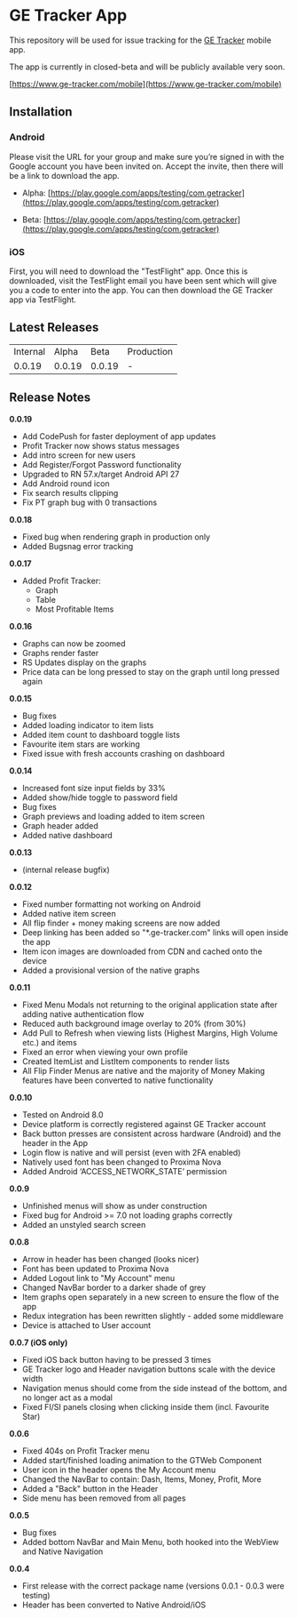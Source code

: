 # GE Tracker App

This repository will be used for issue tracking for the [GE Tracker](https://www.ge-tracker.com) mobile app.

The app is currently in closed-beta and will be publicly available very soon.

[https://www.ge-tracker.com/mobile](https://www.ge-tracker.com/mobile)

## Installation

### Android

Please visit the URL for your group and make sure you’re signed in with the Google account you have been invited on. Accept the invite, then there will be a link to download the app. 

* Alpha: [https://play.google.com/apps/testing/com.getracker](https://play.google.com/apps/testing/com.getracker)

* Beta: [https://play.google.com/apps/testing/com.getracker](https://play.google.com/apps/testing/com.getracker) 

### iOS

First, you will need to download the "TestFlight" app. Once this is downloaded, visit the TestFlight email you have been sent which will give you a code to enter into the app. You can then download the GE Tracker app via TestFlight.

## Latest Releases

<table>
  <tr>
    <td>Internal</td>
    <td>Alpha</td>
    <td>Beta</td>
    <td>Production</td>
  </tr>
  <tr>
    <td>0.0.19</td>
    <td>0.0.19</td>
    <td>0.0.19</td>
    <td>-</td>
  </tr>
</table>

## Release Notes

**0.0.19**

* Add CodePush for faster deployment of app updates
* Profit Tracker now shows status messages
* Add intro screen for new users
* Add Register/Forgot Password functionality
* Upgraded to RN 57.x/target Android API 27
* Add Android round icon
* Fix search results clipping
* Fix PT graph bug with 0 transactions

**0.0.18**

* Fixed bug when rendering graph in production only
* Added Bugsnag error tracking 

**0.0.17**

* Added Profit Tracker:
    * Graph
    * Table
    * Most Profitable Items

**0.0.16**

* Graphs can now be zoomed
* Graphs render faster
* RS Updates display on the graphs
* Price data can be long pressed to stay on the graph until long pressed again

**0.0.15**

* Bug fixes
* Added loading indicator to item lists
* Added item count to dashboard toggle lists
* Favourite item stars are working
* Fixed issue with fresh accounts crashing on dashboard

**0.0.14**

* Increased font size input fields by 33%
* Added show/hide toggle to password field
* Bug fixes
* Graph previews and loading added to item screen
* Graph header added
* Added native dashboard

**0.0.13**

* (internal release bugfix)

**0.0.12**

* Fixed number formatting not working on Android
* Added native item screen
* All flip finder + money making screens are now added
* Deep linking has been added so "*.ge-tracker.com" links will open inside the app
* Item icon images are downloaded from CDN and cached onto the device
* Added a provisional version of the native graphs

**0.0.11**

* Fixed Menu Modals not returning to the original application state after adding native authentication flow
* Reduced auth background image overlay to 20% (from 30%)
* Add Pull to Refresh when viewing lists (Highest Margins, High Volume etc.) and items
* Fixed an error when viewing your own profile
* Created ItemList and ListItem components to render lists
* All Flip Finder Menus are native and the majority of Money Making features have been converted to native functionality

**0.0.10**

* Tested on Android 8.0
* Device platform is correctly registered against GE Tracker account
* Back button presses are consistent across hardware (Android) and the header in the App
* Login flow is native and will persist (even with 2FA enabled)
* Natively used font has been changed to Proxima Nova
* Added Android ‘ACCESS_NETWORK_STATE’ permission

**0.0.9**

* Unfinished menus will show as under construction
* Fixed bug for Android >= 7.0 not loading graphs correctly
* Added an unstyled search screen

**0.0.8**

* Arrow in header has been changed (looks nicer)
* Font has been updated to Proxima Nova
* Added Logout link to "My Account" menu
* Changed NavBar border to a darker shade of grey
* Item graphs open separately in a new screen to ensure the flow of the app
* Redux integration has been rewritten slightly - added some middleware
* Device is attached to User account

**0.0.7 (iOS only)**

* Fixed iOS back button having to be pressed 3 times
* GE Tracker logo and Header navigation buttons scale with the device width
* Navigation menus should come from the side instead of the bottom, and no longer act as a modal
* Fixed FI/SI panels closing when clicking inside them (incl. Favourite Star)

**0.0.6**

* Fixed 404s on Profit Tracker menu
* Added start/finished loading animation to the GTWeb Component
* User icon in the header opens the My Account menu
* Changed the NavBar to contain: Dash, Items, Money, Profit, More
* Added a "Back" button in the Header
* Side menu has been removed from all pages

**0.0.5**

* Bug fixes
* Added bottom NavBar and Main Menu, both hooked into the WebView and Native Navigation

**0.0.4**

* First release with the correct package name (versions 0.0.1 - 0.0.3 were testing)
* Header has been converted to Native Android/iOS